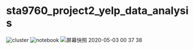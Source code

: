 # sta9760_project2_yelp_data_analysis

![cluster](https://user-images.githubusercontent.com/61628788/80907173-84fea580-8ce2-11ea-9387-108b24f54311.png)
![notebook](https://user-images.githubusercontent.com/61628788/80907201-d27b1280-8ce2-11ea-8b02-700ea4a0dfff.png)
![屏幕快照 2020-05-03 00 37 38](https://user-images.githubusercontent.com/61628788/80927307-187bb900-8d6b-11ea-99f0-32e699722390.png)
